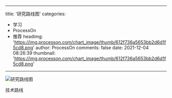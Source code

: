 
---
title: '研究路线图'
categories: 
 - 学习
 - ProcessOn
 - 推荐
headimg: 'https://img.processon.com/chart_image/thumb/612f736a5653bb2d6d1f5cd8.png'
author: ProcessOn
comments: false
date: 2021-12-04 08:26:39
thumbnail: 'https://img.processon.com/chart_image/thumb/612f736a5653bb2d6d1f5cd8.png'
---

<div>   
<img class="thumb" alt="研究路线图" src="https://img.processon.com/chart_image/thumb/612f736a5653bb2d6d1f5cd8.png" referrerpolicy="no-referrer">
<p>技术路线
</p>  
</div>
            